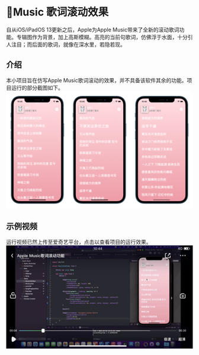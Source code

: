 # Music 歌词滚动效果
自从iOS/iPadOS 13更新之后，Apple为Apple Music带来了全新的滚动歌词功能。专辑图作为背景，加上高斯模糊。高亮的当前句歌词，仿佛浮于水面，十分引人注目；而后面的歌词，就像在深水里，若隐若现。

## 介绍
本小项目旨在仿写Apple Music歌词滚动的效果，并不具备该软件其余的功能。项目运行的部分截图如下。
![项目运行截图](https://github.com/HuangRunHua/Apple-Music/blob/main/Apple%20Music/Views/Resources/Intro.png)

## 示例视频
运行视频已然上传至爱奇艺平台，点击以查看项目的运行效果。
[![项目运行视频](https://github.com/HuangRunHua/Apple-Music/blob/main/Apple%20Music/Views/Resources/video.jpg)](http://m.iqiyi.com/v_12gaeft27y0.html?social_platform=link&p1=2_22_221&_frd=r3T7FVFZY4WGpn7q8D4%2BAkJ9%2BJ7oBBAvUPij3aANcYjYQqueprX9X30sKyc4b9l0e5P56v1gQOJvo7dG47UKaJgWKFzgweqjN6nCt7WIngk%3D)
